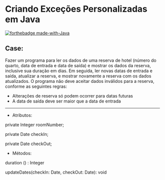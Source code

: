 # Criando Exceções Personalizadas em Java

[![forthebadge made-with-Java](http://ForTheBadge.com/images/badges/made-with-Java.svg)](https://www.java.com/pt-BR/)

<h2> Case: </h2>

Fazer um programa para ler os dados de uma reserva de hotel (número do quarto, data de entrada e data de saída) e mostrar os dados da reserva, inclusive sua duração em dias. Em seguida, ler novas datas de entrada e saída, atualizar a reserva, e mostrar novamente a reserva com os dados atualizados. O programa não deve aceitar dados inválidos para a reserva, conforme as seguintes regras:
- Alterações de reserva só podem ocorrer para datas futuras
- A data de saída deve ser maior que a data de entrada
______________________
- Atributos: 

private Integer roomNumber;

private Date checkIn;

private Date checkOut;


- Métodos: 

duration () : Integer 

updateDates(checkIn: Date, checkOut: Date): void
